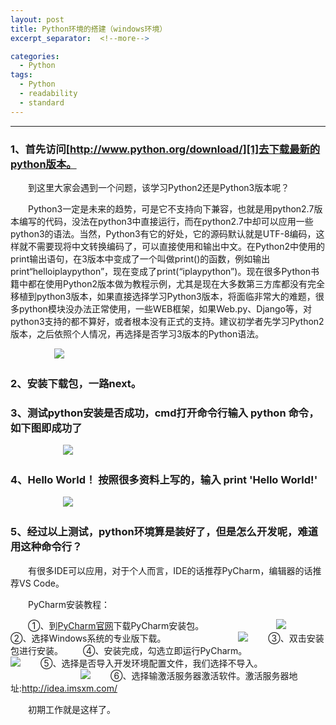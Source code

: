 ```yaml
---
layout: post
title: Python环境的搭建（windows环境）
excerpt_separator:  <!--more-->

categories:
  - Python
tags:
  - Python
  - readability
  - standard
---
```



------

### **1、首先访问[http://www.python.org/download/][1]去下载最新的python版本。**
　　到这里大家会遇到一个问题，该学习Python2还是Python3版本呢？  

　　Python3一定是未来的趋势，可是它不支持向下兼容，也就是用python2.7版本编写的代码，没法在python3中直接运行，而在python2.7中却可以应用一些python3的语法。当然，Python3有它的好处，它的源码默认就是UTF-8编码，这样就不需要现将中文转换编码了，可以直接使用和输出中文。在Python2中使用的print输出语句，在3版本中变成了一个叫做print()的函数，例如输出print“helloiplaypython”，现在变成了print(“iplaypython”)。现在很多Python书籍中都在使用Python2版本做为教程示例，尤其是现在大多数第三方库都没有完全移植到python3版本，如果直接选择学习Python3版本，将面临非常大的难题，很多python模块没办法正常使用，一些WEB框架，如果Web.py、Django等，对python3支持的都不算好，或者根本没有正式的支持。建议初学者先学习Python2版本，之后依照个人情况，再选择是否学习3版本的Python语法。  

　　　　　![][2]
### **2、安装下载包，一路next。**
### **3、测试python安装是否成功，cmd打开命令行输入 python 命令，如下图即成功了**
　　　　　　![][3]
### **4、Hello World！ 按照很多资料上写的，输入 print 'Hello World!'**
  　　　　　　![][4]
### **5、经过以上测试，python环境算是装好了，但是怎么开发呢，难道用这种命令行？**
　　有很多IDE可以应用，对于个人而言，IDE的话推荐PyCharm，编辑器的话推荐VS Code。  

　　PyCharm安装教程：  

　　①、到[PyCharm官网][5]下载PyCharm安装包。
　　　　　　　　![][6]
　　②、选择Windows系统的专业版下载。
　　　　　　　　![][7]
　　③、双击安装包进行安装。
　　④、安装完成，勾选立即运行PyCharm。
　　　　　　　　![][8]
　　⑤、选择是否导入开发环境配置文件，我们选择不导入。
　　　　　　　　![][9]
　　⑥、选择输激活服务器激活软件。激活服务器地址:http://idea.imsxm.com/  

　　初期工作就是这样了。

  [1]: http://www.python.org/download/
  [2]: https://thumbnail0.baidupcs.com/thumbnail/f0fa471c10bbb26652764406f5020400?fid=1550860239-250528-784725689504947&time=1515744000&rt=sh&sign=FDTAER-DCb740ccc5511e5e8fedcff06b081203-NWuUKLzZgYsGZ%2bLbees/DtQ6mfo=&expires=8h&chkv=0&chkbd=0&chkpc=&dp-logid=271286973956028332&dp-callid=0&size=c710_u400&quality=100&vuk=-&ft=video
  [3]: https://thumbnail0.baidupcs.com/thumbnail/7f7b2e4c8d798770f19b3197d5a1e342?fid=1550860239-250528-557166975384135&time=1515744000&rt=sh&sign=FDTAER-DCb740ccc5511e5e8fedcff06b081203-n7y6mWeprGjKhcAxLlhfkqLETKw=&expires=8h&chkv=0&chkbd=0&chkpc=&dp-logid=271401991114918668&dp-callid=0&size=c710_u400&quality=100&vuk=-&ft=video
  [4]: https://thumbnail0.baidupcs.com/thumbnail/c36041271acf59d42d17cd11ac50710b?fid=1550860239-250528-85097964656274&time=1515744000&rt=sh&sign=FDTAER-DCb740ccc5511e5e8fedcff06b081203-bQ1b9ygsaisOyiJ46NV4L/J6I%2b8=&expires=8h&chkv=0&chkbd=0&chkpc=&dp-logid=271440227049616435&dp-callid=0&size=c710_u400&quality=100&vuk=-&ft=video
  [5]: https://www.jetbrains.com/pycharm/
  [6]: https://thumbnail0.baidupcs.com/thumbnail/defd94ca02bfb94e50edcc6ec2a4def3?fid=1550860239-250528-466218469166190&time=1515762000&rt=sh&sign=FDTAER-DCb740ccc5511e5e8fedcff06b081203-G1yZPARtU8SzfX/yMiMKJjOYEZw=&expires=8h&chkv=0&chkbd=0&chkpc=&dp-logid=276190889043403585&dp-callid=0&size=c710_u400&quality=100&vuk=-&ft=video
  [7]: https://thumbnail0.baidupcs.com/thumbnail/ee1ce78fae88a379c180b866da932c28?fid=1550860239-250528-334793423984628&time=1515762000&rt=sh&sign=FDTAER-DCb740ccc5511e5e8fedcff06b081203-Fjf4WM8kkgUpXZjbKyuX4J63OBk=&expires=8h&chkv=0&chkbd=0&chkpc=&dp-logid=276204977511078130&dp-callid=0&size=c710_u400&quality=100&vuk=-&ft=video
  [8]:https://thumbnail0.baidupcs.com/thumbnail/1cbde3de5eb4d3f2b0056b46f6339506?fid=1550860239-250528-343372964619771&time=1515765600&rt=sh&sign=FDTAER-DCb740ccc5511e5e8fedcff06b081203-cr7ZhMRKzvqrzvtIQ12UpUcSODE%3D&expires=8h&chkv=0&chkbd=0&chkpc=&dp-logid=276388999999317472&dp-callid=0&size=c710_u400&quality=100&vuk=-&ft=video
  [9]:https://thumbnail0.baidupcs.com/thumbnail/f11c14a01b7e4fcefc70645e88351ffc?fid=1550860239-250528-506717621386713&time=1515765600&rt=sh&sign=FDTAER-DCb740ccc5511e5e8fedcff06b081203-E54rDTCEBOw9pi4BCd1%2FbJoEPs0%3D&expires=8h&chkv=0&chkbd=0&chkpc=&dp-logid=276425859353730501&dp-callid=0&size=c710_u400&quality=100&vuk=-&ft=video